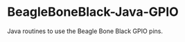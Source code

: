 BeagleBoneBlack-Java-GPIO
=========================

Java routines to use the Beagle Bone Black GPIO pins.
